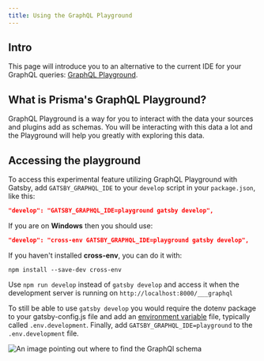 ```yaml
---
title: Using the GraphQL Playground
---
```


## Intro

This page will introduce you to an alternative to the current IDE for your GraphQL queries: [GraphQL Playground](https://github.com/prisma/graphql-playground).

## What is Prisma's GraphQL Playground?

GraphQL Playground is a way for you to interact with the data your sources and plugins add as schemas. You will be interacting with this data a lot and the Playground will help you greatly with exploring this data.

## Accessing the playground

To access this experimental feature utilizing GraphQL Playground with Gatsby, add `GATSBY_GRAPHQL_IDE` to your `develop` script in your `package.json`, like this:

```json
"develop": "GATSBY_GRAPHQL_IDE=playground gatsby develop",
```

If you are on **Windows** then you should use:

```json:title=package.json
"develop": "cross-env GATSBY_GRAPHQL_IDE=playground gatsby develop",
```

If you haven't installed **cross-env**, you can do it with:

```shell
npm install --save-dev cross-env
```

Use `npm run develop` instead of `gatsby develop` and access it when the development server is running on `http://localhost:8000/___graphql`

To still be able to use `gatsby develop` you would require the dotenv package to your gatsby-config.js file and add an [environment variable](/docs/environment-variables/) file, typically called `.env.development`. Finally, add `GATSBY_GRAPHQL_IDE=playground` to the `.env.development` file.

![An image pointing out where to find the GraphQl schema](./images/playground-schema.png)

